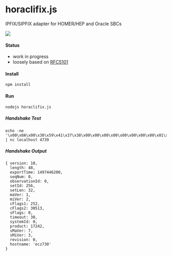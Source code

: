 # horaclifix.js
IPFIX/SIPFIX adapter for HOMER/HEP and Oracle SBCs

<img src="http://i.imgur.com/SUJ3UFJ.jpg?1" />

#### Status
* work in progress
* loosely based on [RFC5101](https://www.rfc-editor.org/rfc/rfc5101.txt)

#### Install
```
npm install
```
#### Run
```
nodejs horaclifix.js
```
##### Handshake Test
```
echo -ne '\x00\x0A\x00\x30\x59\x41\x37\x38\x00\x00\x00\x00\x00\x00\x00\x00\x01\x00\x00\x20\x00\x01\x00\x02\x00\xFC\x77\x31\x00\x00\x00\x1E\x00\x00\x00\x00\x43\x5A\x07\x03\x00\x06\x65\x63\x7A\x37\x33\x30' | nc localhost 4739
```
##### Handshake Output
```
{ version: 10,
  length: 48,
  exportTime: 1497446200,
  seqNum: 0,
  observationId: 0,
  setId: 256,
  setLen: 32,
  maVer: 1,
  miVer: 2,
  cFlags1: 252,
  cFlags2: 30513,
  sFlags: 0,
  timeout: 30,
  systemId: 0,
  product: 17242,
  sMaVer: 7,
  sMiVer: 3,
  revision: 0,
  hostname: 'ecz730' 
}
```
